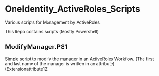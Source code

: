# OneIdentity_ActiveRoles_Scripts
Various scripts for Management by ActiveRoles

This Repo contains scripts (Mostly Powershell)

## ModifyManager.PS1

Simple script to modify the manager in an ActiveRoles Workflow. (The first and 
last name of the manager is written in an attribute) (Extensionattribute12)

